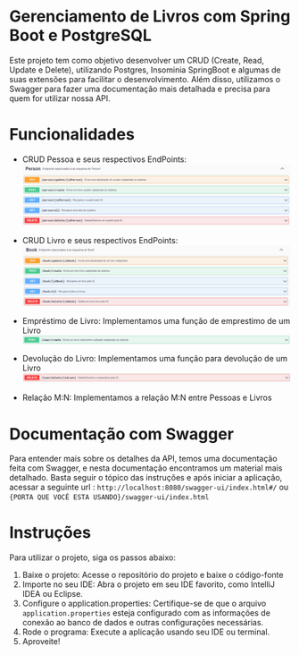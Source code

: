 # Gerenciamento de Livros com Spring Boot e PostgreSQL

Este projeto tem como objetivo desenvolver um CRUD (Create, Read, Update e Delete), utilizando Postgres, Insominia SpringBoot e algumas de suas extensões para facilitar o desenvolvimento. Além disso, utilizamos o Swagger para fazer uma documentação mais detalhada e precisa para quem for utilizar nossa API.

# Funcionalidades
 
* CRUD Pessoa e seus respectivos EndPoints: ![CRUDPERSON](assets/PersonCrud.png)

* CRUD Livro e seus respectivos EndPoints: ![CRUDBOOK](assets/BookCrud.png)

* Empréstimo de Livro: Implementamos uma função de emprestimo de um Livro ![POSTBOOK](assets/PostLoan.png)

* Devolução do Livro: Implementamos uma função para devolução de um Livro ![DELETEBOOK](assets/DeleteLoan.png)

* Relação M:N: Implementamos a relação M:N entre Pessoas e Livros

# Documentação com Swagger
 Para entender mais sobre os detalhes da API, temos uma documentação feita com Swagger, e nesta documentação encontramos um material mais detalhado. Basta seguir o tópico das instruções e após iniciar a aplicação, acessar a seguinte url : `http://localhost:8080/swagger-ui/index.html#/` ou `{PORTA QUE VOCÊ ESTA USANDO}/swagger-ui/index.html`

# Instruções
Para utilizar o projeto, siga os passos abaixo:

1. Baixe o projeto: Acesse o repositório do projeto e baixe o código-fonte
2. Importe no seu IDE: Abra o projeto em seu IDE favorito, como IntelliJ IDEA ou Eclipse.
3. Configure o application.properties: Certifique-se de que o arquivo `application.properties` esteja configurado com as informações de conexão ao banco de dados e outras configurações necessárias.
4. Rode o programa: Execute a aplicação usando seu IDE ou terminal.
5. Aproveite!